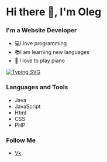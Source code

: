 <h1 allign-"center">Hi there 👋, I'm Oleg</h1>

### I'm a Website Developer
- 💻I love programming
- 📚I am learning new languages
- 🎹 I love to play piano


[![Typing SVG](https://readme-typing-svg.demolab.com?font=Fira+Code&size=25&pause=1000&color=F7412C&background=FFFFFF00&width=435&lines=Cogito+Ergo+Sum)](https://git.io/typing-svg)

### Languages and Tools
- Java
- JavaScript
- Html
- CSS
- PHP

### Follow Me
- [Vk](https://vk.com/kharebov93)



